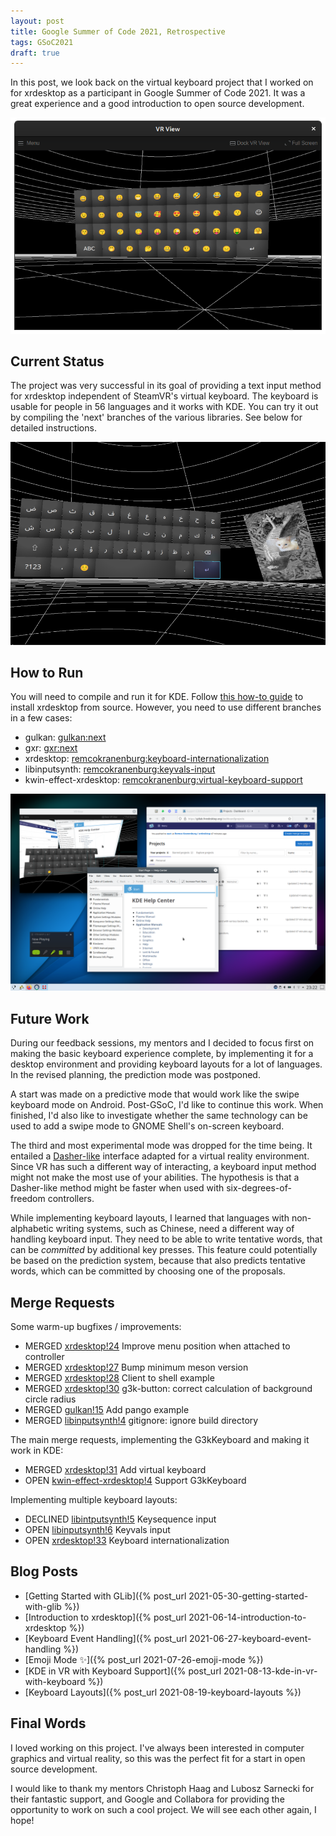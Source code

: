 ```yaml
---
layout: post
title: Google Summer of Code 2021, Retrospective
tags: GSoC2021
draft: true
---
```


In this post, we look back on the virtual keyboard project that I worked on for
xrdesktop as a participant in Google Summer of Code 2021. It was a great
experience and a good introduction to open source development. 

![Keyboard emoji mode](/assets/2021/07-26-keyboard-mode4-emoji.png)

## Current Status

The project was very successful in its goal of providing a text input method for
xrdesktop independent of SteamVR's virtual keyboard. The keyboard is usable for
people in 56 languages and it works with KDE. You can try it out by compiling
the 'next' branches of the various libraries. See below for detailed
instructions.

![Arabic keyboard layout](/assets/2021/08-19-arabic-keyboard.png)

## How to Run

You will need to compile and run it for KDE. Follow
[this how-to guide](https://gitlab.freedesktop.org/xrdesktop/xrdesktop/-/wikis/Installation-from-source)
to install xrdesktop from source. However, you need to use different branches in
a few cases:

* gulkan: [gulkan:next](https://gitlab.freedesktop.org/xrdesktop/gulkan/-/tree/next)
* gxr: [gxr:next](https://gitlab.freedesktop.org/xrdesktop/gxr/-/tree/next)
* xrdesktop: [remcokranenburg:keyboard-internationalization](https://gitlab.freedesktop.org/remcokranenburg/xrdesktop/-/tree/keyboard-internationalization)
* libinputsynth: [remcokranenburg:keyvals-input](https://gitlab.freedesktop.org/remcokranenburg/libinputsynth/-/tree/keyvals-input)
* kwin-effect-xrdesktop: [remcokranenburg:virtual-keyboard-support](https://gitlab.freedesktop.org/remcokranenburg/kwin-effect-xrdesktop/-/tree/virtual-keyboard-support)

![KDE in VR with Keyboard](/assets/2021/08-13-kde-in-vr-with-keyboard.png)

## Future Work

During our feedback sessions, my mentors and I decided to focus first on making
the basic keyboard experience complete, by implementing it for a desktop
environment and providing keyboard layouts for a lot of languages. In the
revised planning, the prediction mode was postponed.

A start was made on a predictive mode that would work like the swipe keyboard
mode on Android. Post-GSoC, I'd like to continue this work. When finished, I'd
also like to investigate whether the same technology can be used to add a swipe
mode to GNOME Shell's on-screen keyboard.

The third and most experimental mode was dropped for the time being. It entailed
a [Dasher-like](https://en.wikipedia.org/wiki/Dasher_(software)) interface adapted for a virtual reality environment. Since VR has
such a different way of interacting, a keyboard input method might not make the
most use of your abilities. The hypothesis is that a Dasher-like method might
be faster when used with six-degrees-of-freedom controllers.

While implementing keyboard layouts, I learned that languages with
non-alphabetic writing systems, such as Chinese, need a different way of
handling keyboard input. They need to be able to write tentative words, that can
be *committed* by additional key presses. This feature could potentially be
based on the prediction system, because that also predicts tentative words,
which can be committed by choosing one of the proposals.

## Merge Requests

Some warm-up bugfixes / improvements:

* MERGED [xrdesktop!24](https://gitlab.freedesktop.org/xrdesktop/xrdesktop/-/merge_requests/24) Improve menu position when attached to controller
* MERGED [xrdesktop!27](https://gitlab.freedesktop.org/xrdesktop/xrdesktop/-/merge_requests/27) Bump minimum meson version
* MERGED [xrdesktop!28](https://gitlab.freedesktop.org/xrdesktop/xrdesktop/-/merge_requests/28) Client to shell example
* MERGED [xrdesktop!30](https://gitlab.freedesktop.org/xrdesktop/xrdesktop/-/merge_requests/30) g3k-button: correct calculation of background circle radius
* MERGED [gulkan!15](https://gitlab.freedesktop.org/xrdesktop/gulkan/-/merge_requests/15) Add pango example
* MERGED [libinputsynth!4](https://gitlab.freedesktop.org/xrdesktop/libinputsynth/-/merge_requests/4) gitignore: ignore build directory

The main merge requests, implementing the G3kKeyboard and making it work in KDE:

* MERGED [xrdesktop!31](https://gitlab.freedesktop.org/xrdesktop/xrdesktop/-/merge_requests/31) Add virtual keyboard
* OPEN [kwin-effect-xrdesktop!4](https://gitlab.freedesktop.org/xrdesktop/kwin-effect-xrdesktop/-/merge_requests/4) Support G3kKeyboard

Implementing multiple keyboard layouts:

* DECLINED [libintputsynth!5](https://gitlab.freedesktop.org/xrdesktop/libinputsynth/-/merge_requests/5) Keysequence input
* OPEN [libinputsynth!6](https://gitlab.freedesktop.org/xrdesktop/libinputsynth/-/merge_requests/6) Keyvals input
* OPEN [xrdesktop!33](https://gitlab.freedesktop.org/xrdesktop/xrdesktop/-/merge_requests/33) Keyboard internationalization

## Blog Posts

* [Getting Started with GLib]({% post_url 2021-05-30-getting-started-with-glib %})
* [Introduction to xrdesktop]({% post_url 2021-06-14-introduction-to-xrdesktop %})
* [Keyboard Event Handling]({% post_url 2021-06-27-keyboard-event-handling %})
* [Emoji Mode ✨]({% post_url 2021-07-26-emoji-mode %})
* [KDE in VR with Keyboard Support]({% post_url 2021-08-13-kde-in-vr-with-keyboard %})
* [Keyboard Layouts]({% post_url 2021-08-19-keyboard-layouts %})

## Final Words

I loved working on this project. I've always been interested in computer
graphics and virtual reality, so this was the perfect fit for a start in open
source development.

I would like to thank my mentors Christoph Haag and Lubosz Sarnecki for their
fantastic support, and Google and Collabora for providing the opportunity to
work on such a cool project. We will see each other again, I hope!
